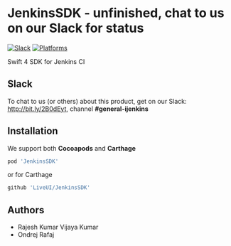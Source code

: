 # JenkinsSDK - unfinished, chat to us on our Slack for status

[![Slack](https://img.shields.io/badge/join-slack-745EAF.svg?style=flat)](http://bit.ly/2B0dEyt)
[![Platforms](https://img.shields.io/badge/platforms-iOS|tvOS|macOS-ff0000.svg?style=flat)](http://cocoapods.org/pods/FASwift)


Swift 4 SDK for Jenkins CI

## Slack

To chat to us (or others) about this product, get on our Slack: http://bit.ly/2B0dEyt, channel <b>#general-ijenkins</b>

## Installation

We support both <b>Cocoapods</b> and <b>Carthage</b>

```ruby
pod 'JenkinsSDK'
```
or for Carthage

```ruby
github 'LiveUI/JenkinsSDK'
```

## Authors

* Rajesh Kumar Vijaya Kumar
* Ondrej Rafaj
